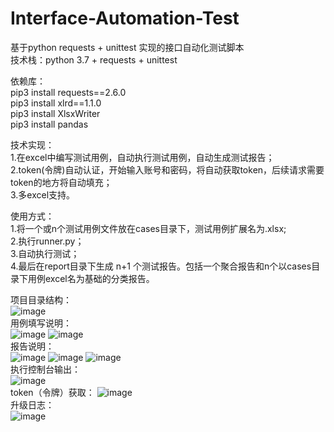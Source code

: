 # Interface-Automation-Test
基于python requests + unittest 实现的接口自动化测试脚本  
技术栈：python 3.7 + requests + unittest  

依赖库：  
pip3 install requests==2.6.0  
pip3 install xlrd==1.1.0  
pip3 install XlsxWriter  
pip3 install pandas  

技术实现：  
1.在excel中编写测试用例，自动执行测试用例，自动生成测试报告；  
2.token(令牌)自动认证，开始输入账号和密码，将自动获取token，后续请求需要token的地方将自动填充；  
3.多excel支持。  

使用方式：  
1.将一个或n个测试用例文件放在cases目录下，测试用例扩展名为.xlsx;  
2.执行runner.py；  
3.自动执行测试；  
4.最后在report目录下生成 n+1 个测试报告。包括一个聚合报告和n个以cases目录下用例excel名为基础的分类报告。  

项目目录结构：  
![image](https://raw.githubusercontent.com/yzqyfly/Interface-Automation-Test/master/img/2.PNG)  
用例填写说明：  
![image](https://raw.githubusercontent.com/yzqyfly/Interface-Automation-Test/master/img/3.PNG)
![image](https://raw.githubusercontent.com/yzqyfly/Interface-Automation-Test/master/img/5.PNG)  
报告说明：  
![image](https://raw.githubusercontent.com/yzqyfly/Interface-Automation-Test/master/img/4.PNG)
![image](https://raw.githubusercontent.com/yzqyfly/Interface-Automation-Test/master/img/6.PNG)
![image](https://raw.githubusercontent.com/yzqyfly/Interface-Automation-Test/master/img/6.PNG)  
执行控制台输出：  
![image](https://raw.githubusercontent.com/yzqyfly/Interface-Automation-Test/master/img/0.PNG)  
token（令牌）获取：
![image](https://raw.githubusercontent.com/yzqyfly/Interface-Automation-Test/master/img/1.PNG)  
升级日志：  
![image](https://raw.githubusercontent.com/yzqyfly/Interface-Automation-Test/master/img/log.PNG) 
